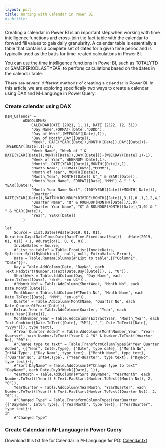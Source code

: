 ```yaml
---
layout: post
title: Working with Calendar in Power BI
#subtitle:
---
```


Creating a calendar in Power BI is an important step when working with time intelligence functions and cross-join the fact table with the calendar to forward fill values to gain daily granularity. A calendar table is essentially a table that contains a complete set of dates for a given time period and is typically used as the basis for time-related calculations in Power BI.

You can use the time intelligence functions in Power BI, such as TOTALYTD or SAMEPERIODLASTYEAR, to perform calculations based on the dates in the calendar table.

There are several different methods of creating a calendar in Power BI. In this article, we are exploring specifically two ways to create a calendar using DAX and M-Language in Power Query.
 

### **Create calendar using DAX**
```
DIM_Calendar = 
	    ADDCOLUMNS(
	        CALENDAR(DATE (2021, 1, 1), DATE (2022, 12, 31)),
	        "Day Name",FORMAT([Date],"DDDD"),
	        "Day of Week",(WEEKDAY([Date],1)),
	        "Day of Month",DAY([Date]),
	        "Week", DATE(YEAR([Date]),MONTH([Date]),DAY([Date]))-(WEEKDAY([Date],1)-1),
	        "Week Name", "Week of " & DATE(YEAR([Date]),MONTH([Date]),DAY([Date]))-(WEEKDAY([Date],1)-1),
	        "Week of Year", WEEKNUM([Date],1),
	        "Month", DATE(YEAR([Date]),MONTH([Date]),1),
	        "Month Name", FORMAT([Date],"MMMM"),
	        "Month of Year", MONTH([Date]),
	        "Month_Year", MONTH([Date]) &"_" & YEAR([Date]),
	        "Month Year Name", FORMAT([Date],"MMM") & " " & YEAR([Date]),
	        "Month Year Name Sort", (100*YEAR([Date])+MONTH([Date])),
	        "Quarter", DATE(YEAR([Date]),SWITCH(ROUNDUP(DIVIDE(MONTH([Date]),3,1),0),1,1,2,4,3,7,4,10),1),
	        "Quarter Name", "Q" & ROUNDUP(MONTH([Date])/3,0),
	        "Quarter Year Name", "Q" & ROUNDUP(MONTH([Date])/3,0) & " " & YEAR([Date]),
	        "Year", YEAR([Date])
	    )
```
```
let
    Source = List.Dates(#date(2019, 01, 01), Duration.Days(DateTime.Date(DateTime.FixedLocalNow()) - #date(2019, 01, 01)) + 1, #duration(1, 0, 0, 0)),
    InvokeDates = Source,
    #"List to table" = Table.FromList(InvokeDates, Splitter.SplitByNothing(), null, null, ExtraValues.Error),
    Date = Table.RenameColumns(#"List to table",{{"Column1", "Date"}}),
    Day = Table.AddColumn(Date, "DayNo", each Text.PadStart(Number.ToText(Date.Day([Date])), 2, "0")),
    ShortWeek = Table.AddColumn(Day, "Day Name", each Date.ToText([Date], "ddd", "en-US")),
    #"Month No" = Table.AddColumn(ShortWeek, "Month No", each Date.Month([Date])),
    MonthName = Table.AddColumn(#"Month No", "Month Name", each Date.ToText([Date], "MMM", "en-us")),
    Quarter = Table.AddColumn(MonthName, "Quarter No", each Date.QuarterOfYear([Date])),
    ExtractYear = Table.AddColumn(Quarter, "Year", each Date.Year([Date])),
    MonthNumber_Year = Table.AddColumn(ExtractYear, "Month_Year", each Text.Combine({Date.ToText([Date], "%M"), "_", Date.ToText([Date], "yyyy")}), type text),
    #"Year Quarter Added" = Table.AddColumn(MonthNumber_Year, "Year-Quarter", each Number.ToText([Year]) & "Q" & Number.ToText([Quarter No], "00")),
    #"Change type to text" = Table.TransformColumnTypes(#"Year Quarter Added", {{"Year", Int64.Type}, {"Date", type date}, {"Month No", Int64.Type}, {"Day Name", type text}, {"Month Name", type text}, {"Quarter No", Int64.Type}, {"Year-Quarter", type text}, {"DayNo", type text}}),
    #"Sort DayName" = Table.AddColumn(#"Change type to text", "DayName", each Date.DayOfWeek([Date], 1)),
    YearMonth = Table.AddColumn(#"Sort DayName", "YearMonth", each Number.ToText([Year]) & Text.PadStart(Number.ToText([Month No]), 2, "0")),
    YearQuarter = Table.AddColumn(YearMonth, "YearQuarter", each Number.ToText([Year]) & Text.PadStart(Number.ToText([Quarter No]), 2, "0")),
    #"Changed Type" = Table.TransformColumnTypes(YearQuarter, {{"DayName", Int64.Type}, {"YearMonth", type text}, {"YearQuarter", type text}})
in
    #"Changed Type"
```
### **Create Calendar in M-Language in Power Query**
Download this txt file for Calendar in M-Language for PQ: [Calendar.txt](https://raw.githubusercontent.com/MishraSubash/MishraSubash.github.io/main/support/Calendar%20in%20M-Languge%20for%20PQ.txt)


